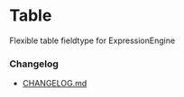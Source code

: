 # Table #

Flexible table fieldtype for ExpressionEngine

### Changelog ###

* [CHANGELOG.md](CHANGELOG.md)


